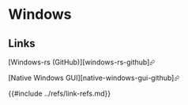 # Windows

## Links

[Windows-rs (GitHub)][windows-rs-github]⮳

[Native Windows GUI][native-windows-gui-github]⮳

{{#include ../refs/link-refs.md}}
